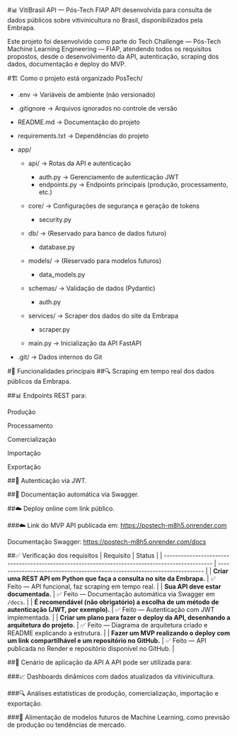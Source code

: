 #📊 VitiBrasil API — Pós-Tech FIAP
API desenvolvida para consulta de dados públicos sobre vitivinicultura no Brasil, disponibilizados pela Embrapa.

Este projeto foi desenvolvido como parte do Tech Challenge — Pós-Tech Machine Learning Engineering — FIAP, atendendo todos os requisitos propostos, desde o desenvolvimento da API, autenticação, scraping dos dados, documentação e deploy do MVP.

#🏗️ Como o projeto está organizado
PosTech/
- .env → Variáveis de ambiente (não versionado)
- .gitignore → Arquivos ignorados no controle de versão
- README.md → Documentação do projeto
- requirements.txt → Dependências do projeto

- app/
  - api/ → Rotas da API e autenticação
    - auth.py → Gerenciamento de autenticação JWT
    - endpoints.py → Endpoints principais (produção, processamento, etc.)
  
  - core/ → Configurações de segurança e geração de tokens
    - security.py
  
  - db/ → (Reservado para banco de dados futuro)
    - database.py
  
  - models/ → (Reservado para modelos futuros)
    - data_models.py
  
  - schemas/ → Validação de dados (Pydantic)
    - auth.py
  
  - services/ → Scraper dos dados do site da Embrapa
    - scraper.py
  
  - main.py → Inicialização da API FastAPI

- .git/ → Dados internos do Git

#🚀 Funcionalidades principais
##🔍 Scraping em tempo real dos dados públicos da Embrapa.

##📊 Endpoints REST para:

Produção

Processamento

Comercialização

Importação

Exportação

##🔐 Autenticação via JWT.

##📑 Documentação automática via Swagger.

##☁️ Deploy online com link público.

###☁️ Link do MVP
API publicada em:
https://postech-m8h5.onrender.com

Documentação Swagger:
https://postech-m8h5.onrender.com/docs

##✅ Verificação dos requisitos
| Requisito                                                                                       | Status                                                                    |
| ----------------------------------------------------------------------------------------------- | ------------------------------------------------------------------------- |
| **Criar uma REST API em Python que faça a consulta no site da Embrapa.**                        | ✅ Feito — API funcional, faz scraping em tempo real.                      |
| **Sua API deve estar documentada.**                                                             | ✅ Feito — Documentação automática via Swagger em `/docs`.                 |
| **É recomendável (não obrigatório) a escolha de um método de autenticação (JWT, por exemplo).** | ✅ Feito — Autenticação com JWT implementada.                              |
| **Criar um plano para fazer o deploy da API, desenhando a arquitetura do projeto.**             | ✅ Feito — Diagrama de arquitetura criado e README explicando a estrutura. |
| **Fazer um MVP realizando o deploy com um link compartilhável e um repositório no GitHub.**     | ✅ Feito — API publicada no Render e repositório disponível no GitHub.     |

##🧠 Cenário de aplicação da API
A API pode ser utilizada para:

###📈 Dashboards dinâmicos com dados atualizados da vitivinicultura.

###🔍 Análises estatísticas de produção, comercialização, importação e exportação.

###🤖 Alimentação de modelos futuros de Machine Learning, como previsão de produção ou tendências de mercado.

